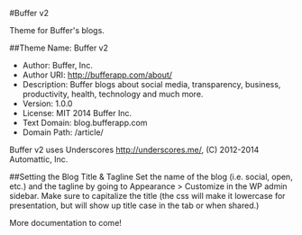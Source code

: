 #Buffer v2

Theme for Buffer's blogs.

##Theme Name: Buffer v2
- Author: Buffer, Inc. 
- Author URI: http://bufferapp.com/about/
- Description: Buffer blogs about social media, transparency, business, productivity, health, technology and much more.
- Version: 1.0.0
- License: MIT 2014 Buffer Inc.
- Text Domain: blog.bufferapp.com
- Domain Path: /article/

Buffer v2 uses Underscores http://underscores.me/, (C) 2012-2014 Automattic, Inc.

##Setting the Blog Title & Tagline
Set the name of the blog (i.e. social, open, etc.) and the tagline by going to Appearance > Customize in the WP admin sidebar. Make sure to capitalize the title (the css will make it lowercase for presentation, but will show up title case in the tab or when shared.)

More documentation to come!

